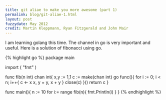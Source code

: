 ```yaml
---
title: git aliae to make you more awesome (part 1)
permalink: blog/git-aliae-1.html
layout: post
fuzzydate: May 2012
credit: Martin Kleppmann, Ryan Fitzgerald and John Mair
---
```


I am learning golang this time.
The channel in go is very important and useful.
Here is a solution of fibonacci using go.

{% highlight go %}
package main

import (
"fmt"
)

func fib(n int) chan int{
	x,y := 1,1
	c := make(chan int)
	go func(){
		for i := 0; i < n; i++{
			c <- x
			x, y = y, x + y
		}
		close(c)
	}()
	return c
}

func main(){
	n := 10
	for i:= range fib(n){
		fmt.Println(i)
	}
}
{% endhighlight %}
